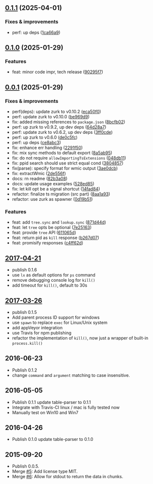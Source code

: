 ## [0.1.1](https://github.com/webpod/ps/compare/v0.1.0...v0.1.1) (2025-04-01)

### Fixes & improvements
* perf: up deps ([1ca66a9](https://github.com/webpod/ps/commit/1ca66a999ae5082a4ac2fe1caebd133e83886164))

## [0.1.0](https://github.com/webpod/ps/compare/v0.0.1...v0.1.0) (2025-01-29)

### Features
* feat: minor code impr, tech release ([90295f7](https://github.com/webpod/ps/commit/90295f79d8aed0d803c102c8f55ac3130eab1247))

## [0.0.1](https://github.com/webpod/ps/compare/undefined...v0.0.1) (2025-01-29)

### Fixes & improvements
* perf(deps): update zurk to v0.10.2 ([eca50f0](https://github.com/webpod/ps/commit/eca50f0e73be5ac4e7c5d9a8f94d16c62ac65f79))
* perf: update zurk to v0.10.0 ([be969d9](https://github.com/webpod/ps/commit/be969d97d614197473d00fe1e6656e0dc6369832))
* fix: added missing references to `package.json` ([8bcfb02](https://github.com/webpod/ps/commit/8bcfb028b958d708e6362818e860446ca985fb9b))
* perf: up zurk to v0.9.2, up dev deps ([64d28a7](https://github.com/webpod/ps/commit/64d28a7a0af09bc948ece45bcf2a849959a57648))
* perf: update zurk to v0.6.2, up dev deps ([3ff0cde](https://github.com/webpod/ps/commit/3ff0cde38ef2eb8e771ece2418939ca3b5f41243))
* perf: up zurk to v0.6.0 ([de0c5fc](https://github.com/webpod/ps/commit/de0c5fc7c7c0e487d9b5934662eda5eb67e49b22))
* perf: up deps ([ce8abc3](https://github.com/webpod/ps/commit/ce8abc35b8acf23373b9adce9f757d01121e866c))
* fix: enhance err handling ([2291f50](https://github.com/webpod/ps/commit/2291f509946a7ce9e43b1dd90fc50fad12f90dc1))
* fix: mix sync methods to default export ([8a5ab95](https://github.com/webpod/ps/commit/8a5ab95d23689c770d668aaf9ae8b859c9e4cf12))
* fix: do not require `allowImportingTsExtensions` ([048db11](https://github.com/webpod/ps/commit/048db114b2c5e478b762ff42724cfb357d11b03c))
* fix: ppid search should use strict equal cond ([3804857](https://github.com/webpod/ps/commit/38048570ea1f57a3da59988da78238204af7ada6))
* fix(parse): specify format for wmic output ([3ae0dcb](https://github.com/webpod/ps/commit/3ae0dcbf9c0a1ce1edc21052755dc0d188c3c287))
* fix: extractWmic ([2de556f](https://github.com/webpod/ps/commit/2de556f1b1e6731f8e6d5b31af0669c99df9ac63))
* docs: rn readme ([82b3a08](https://github.com/webpod/ps/commit/82b3a08aeaa1d7e8a03c22a3d224fc818894b83e))
* docs: update usage examples ([528ed85](https://github.com/webpod/ps/commit/528ed856b1d86fb99ccd750f3a45163cb2557d41))
* fix: let kill opt be a signal shortcut ([14fad84](https://github.com/webpod/ps/commit/14fad847587ab1de0cf28ea3612839d7a59615f1))
* refactor: finalize ts migration (src part) ([8aa1a93](https://github.com/webpod/ps/commit/8aa1a9383327d9bde5ba81356013edb4c19876d0))
* refactor: use zurk as spawner ([0d19b51](https://github.com/webpod/ps/commit/0d19b5184dc3c411adbab6a3721a8304a93a3b5a))

### Features
* feat: add `tree.sync` and `lookup.sync` ([871d44d](https://github.com/webpod/ps/commit/871d44d8fb90844af7496806fa7d1ac5fd15a31d))
* feat: let `tree` opts be optional ([7e25163](https://github.com/webpod/ps/commit/7e25163d676b616b188428134d2cc7eb9a0a3748))
* feat: provide `tree` API ([611065d](https://github.com/webpod/ps/commit/611065dec82c6ed51b7de315721eaebc44b98111))
* feat: return pid as `kill` response ([b267d07](https://github.com/webpod/ps/commit/b267d0780c0229990cb24452b8fd5cdf9e44ff69))
* feat: promisify responses ([c4ff62d](https://github.com/webpod/ps/commit/c4ff62d4731adeaf89dd0e9e055c17a7bb477686))

## [2017-04-21](https://github.com/neekey/ps/pull/48)
- publish 0.1.6
- use `lx` as default options for `ps` command
- remove debugging console log for `kill()`
- add timeout for `kill()`, default to 30s

## [2017-03-26](https://github.com/neekey/ps/pull/35)
- publish 0.1.5
- Add parent process ID support for windows
- use `spawn` to replace `exec` for Linux/Unix system
- add appVeyor integration
- use Travis for npm publishing
- refactor the implementation of `kill()`, now just a wrapper of built-in `process.kill()`

## 2016-06-23
- Publish 0.1.2
- change `command` and `argument` matching to case insensitive.

## 2016-05-05
- Publish 0.1.1 update table-parser to 0.1.1
- Integrate with Travis-CI linux / mac is fully tested now
- Manually test on Win10 and Win7

## 2016-04-26
- Publish 0.1.0 update table-parser to 0.1.0

## 2015-09-20

- Publish 0.0.5.
- Merge [#5](https://github.com/neekey/ps/pull/5): Add license type MIT.
- Merge [#6](https://github.com/neekey/ps/pull/6): Allow for stdout to return the data in chunks.
